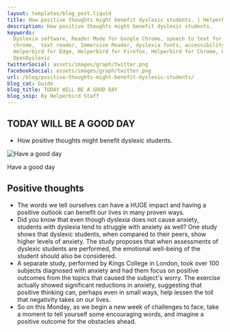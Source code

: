 ```yaml
---
layout: templates/blog_post.liquid
title: How positive thoughts might benefit dyslexic students. | Helperbird
description: How positive thoughts might benefit dyslexic students.
keywords:
  Dyslexia software, Reader Mode for Google Chrome, speech to text for chrome, Text to speech for
  chrome,  text reader, Immersive Reader, dyslexia fonts, accessibility software, dyslexia software,
  Helperbird for Edge, Helperbird for Firefox, Helperbird for Chrome, Opendyslexic for Chrome,
  OpenDyslexic
twitterSocial: assets/images/graph/twitter.png
facebookSocial: assets/images/graph/twitter.png
url: /blog/positive-thoughts-might-benefit-dyslexic-students/
blog_cat: Guide
blog_title: TODAY WILL BE A GOOD DAY
blog_snip: By Helperbird Staff
---
```


## TODAY WILL BE A GOOD DAY

- How positive thoughts might benefit dyslexic students.

![Have a good day](/assets/images/blog/positive/GOODDAY-01.png)

Have a good day

## Positive thoughts

- The words we tell ourselves can have a HUGE impact and having a positive outlook can benefit our
  lives in many proven ways.
- Did you know that even though dyslexia does not cause anxiety, students with dyslexia tend to
  struggle with anxiety as well? One study shows that dyslexic students, when compared to their
  peers, show higher levels of anxiety. The study proposes that when assessments of dyslexic
  students are performed, the emotional well-being of the student should also be considered.
- A separate study, performed by Kings College in London, took over 100 subjects diagnosed with
  anxiety and had them focus on positive outcomes from the topics that caused the subject's worry.
  The exercise actually showed significant reductions in anxiety, suggesting that positive thinking
  can, perhaps even in small ways, help lessen the toll that negativity takes on our lives.
- So on this Monday, as we begin a new week of challenges to face, take a moment to tell yourself
  some encouraging words, and imagine a positive outcome for the obstacles ahead.
